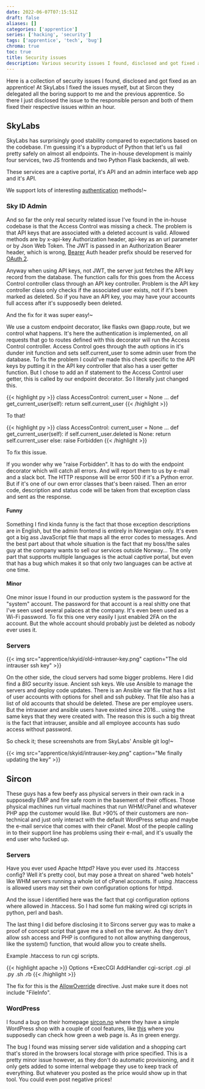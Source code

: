 ```yaml
---
date: 2022-06-07T07:15:51Z
draft: false
aliases: []
categories: ['apprentice']
series: ['hacking', 'security']
tags: ['apprentice', 'tech', 'bug']
chroma: true
toc: true
title: Security issues
description: Various security issues I found, disclosed and got fixed as an apprentice!
---
```


Here is a collection of security issues I found, disclosed and got fixed as an apprentice!
At SkyLabs I fixed the issues myself, but at Sircon they delegated all the boring support to me and the previous apprentice.
So there I just disclosed the issue to the responsible person and both of them fixed their respective issues within an hour.

## SkyLabs
SkyLabs has surprisingly good stability compared to expectations based on the codebase.
I'm guessing it's a byproduct of Python that let's us fail pretty safely on almost all endpoints.
The in-house development is mainly four services, two JS frontends and two Python Flask backends, all web.

These services are a captive portal, it's API and an admin interface web app and it's API.

We support lots of interesting [authentication](https://wiki.skylabs.no/partner:authentication) methods!~

### Sky ID Admin
And so far the only real security related issue I've found in the in-house codebase is that the Access Control was missing a check.
The problem is that API keys that are associated with a deleted account is valid.
Allowed methods are by x-api-key Authorization header, api-key as an url parameter or by Json Web Token.
The JWT is passed in an Authorization Bearer header, which is wrong, [Bearer](https://datatracker.ietf.org/doc/html/rfc6750) Auth header prefix should be reserved for [OAuth 2](https://datatracker.ietf.org/doc/html/rfc6749).

Anyway when using API keys, not JWT, the server just fetches the API key record from the database.
The function calls for this goes from the Access Control controller class through an API key controller.
Problem is the API key controller class only checks if the associated user exists, not if it's been marked as deleted.
So if you have an API key, you may have your accounts full access after it's supposedly been deleted.

And the fix for it was super easy!~

We use a custom endpoint decorator, like flasks own @app.route, but we control what happens.
It's here the authentication is implemented, on all requests that go to routes defined with this decorator will run the Access Control controller.
Access Control goes through the auth options in it's dunder init function and sets self.current_user to some admin user from the database.
To fix the problem I could've made this check specific to the API keys by putting it in the API key controller that also has a user getter function.
But I chose to add an if statement to the Access Control user getter, this is called by our endpoint decorator.
So I literally just changed this.

{{< highlight py >}}
class AccessControl:
  current_user = None
  ...
  def get_current_user(self):
    return self.current_user
{{< /highlight >}}

To that!

{{< highlight py >}}
class AccessControl:
  current_user = None
  ...
  def get_current_user(self):
    if self.current_user.deleted is None:
      return self.current_user
    else:
      raise Forbidden
{{< /highlight >}}

To fix this issue.

If you wonder why we "raise Forbidden".
It has to do with the endpoint decorator which will catch all errors.
And will report them to us by e-mail and a slack bot.
The HTTP response will be error 500 if it's a Python error.
But if it's one of our own error classes that's been raised.
Then an error code, description and status code will be taken from that exception class and sent as the response.

#### Funny
Something I find kinda funny is the fact that those exception descriptions are in English, but the admin frontend is entirely in Norwegian only.
It's even got a big ass JavaScript file that maps all the error codes to messages.
And the best part about that whole situation is the fact that my boss/the sales guy at the company wants to sell our services outside Norway...
The only part that supports multiple languages is the actual captive portal, but even that has a bug which makes it so that only two languages can be active at one time.

#### Minor
One minor issue I found in our production system is the password for the "system" account.
The password for that account is a real shitty one that I've seen used several palaces at the company.
It's even been used as a Wi-Fi password.
To fix this one very easily I just enabled 2FA on the account.
But the whole account should probably just be deleted as nobody ever uses it.

### Servers
{{< img src="apprentice/skyid/old-intrauser-key.png" caption="The old intrauser ssh key" >}}

On the other side, the cloud servers had some bigger problems.
Here I did find a *BIG* security issue. Ancient ssh keys.
We use Ansible to manage the servers and deploy code updates.
There is an Ansible var file that has a list of user accounts with options for shell and ssh pubkey.
That file also has a list of old accounts that should be deleted.
These are per employee users.
But the intrauser and ansible users have existed since 2016...
using the same keys that they were created with.
The reason this is such a big threat is the fact that intrauser, ansible and all employee accounts has sudo access without password.

So check it; these screenshots are from SkyLabs' Ansible git log!~

{{< img src="apprentice/skyid/intrauser-key.png" caption="Me finally updating the key" >}}

## Sircon
These guys has a few beefy ass physical servers in their own rack in a supposedly EMP and fire safe room in the basement of their offices.
Those physical machines run virtual machines that run WHM/cPanel and whatever PHP app the customer would like.
But >90% of their customers are non-technical and just only interact with the default WordPress setup and maybe the e-mail service that comes with their cPanel.
Most of the people calling in to their support line has problems using their e-mail, and it's usually the end user who fucked up.

### Servers
Have you ever used Apache httpd? Have you ever used its .htaccess config?
Well it's pretty cool, but may pose a threat on shared "web hotels" like WHM servers running a whole lot of cPanel accounts.
If using .htaccess is allowed users may set their own configuration options for httpd.

And the issue I identified here was the fact that cgi configuration options where allowed in .htaccess.
So I had some fun making wired cgi scripts in python, perl and bash.

The last thing I did before disclosing it to Sircons server guy was to make a proof of concept script that gave me a shell on the server.
As they don't allow ssh access and PHP is configured to not allow anything dangerous, like the system() function, that would allow you to create shells.

Example .htaccess to run cgi scripts.

{{< highlight apache >}}
Options +ExecCGI
AddHandler cgi-script .cgi .pl .py .sh .rb
{{< /highlight >}}

The fix for this is the [AllowOverride](https://httpd.apache.org/docs/current/mod/core.html#allowoverride) directive.
Just make sure it does not include "FileInfo".

### WordPress
I found a bug on their homepage [sircon.no](https://sircon.no) where they have a simple WordPress shop with a couple of cool features, like [this](https://sircon.no/sjekk-om-din-nettbutikk-nettsted-driftes-miljovennlig/) where you supposedly can check how green a web page is. As in green energy.

The bug I found was missing server side validation and a shopping cart that's stored in the browsers local storage with price specified.
This is a pretty minor issue however, as they don't do automatic provisioning, and it only gets added to some internal webpage they use to keep track of everything.
But whatever you posted as the price would show up in that tool.
You could even post negative prices!

